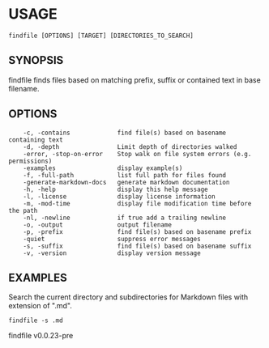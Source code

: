 
# USAGE

	findfile [OPTIONS] [TARGET] [DIRECTORIES_TO_SEARCH]

## SYNOPSIS


findfile finds files based on matching prefix, suffix or contained text in base filename.


## OPTIONS

```
    -c, -contains             find file(s) based on basename containing text
    -d, -depth                Limit depth of directories walked
    -error, -stop-on-error    Stop walk on file system errors (e.g. permissions)
    -examples                 display example(s)
    -f, -full-path            list full path for files found
    -generate-markdown-docs   generate markdown documentation
    -h, -help                 display this help message
    -l, -license              display license information
    -m, -mod-time             display file modification time before the path
    -nl, -newline             if true add a trailing newline
    -o, -output               output filename
    -p, -prefix               find file(s) based on basename prefix
    -quiet                    suppress error messages
    -s, -suffix               find file(s) based on basename suffix
    -v, -version              display version message
```


## EXAMPLES


Search the current directory and subdirectories for Markdown files with extension of ".md".

	findfile -s .md


findfile v0.0.23-pre
